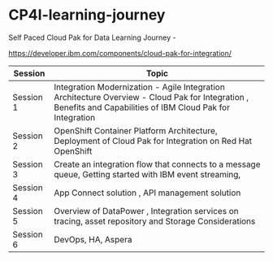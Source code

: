 # CP4I-learning-journey

Self Paced Cloud Pak for Data Learning Journey -

https://developer.ibm.com/components/cloud-pak-for-integration/



Session | Topic 
--- | --- 
 Session 1     |  Integration Modernization - Agile Integration Architecture Overview - Cloud Pak for Integration , Benefits and Capabilities of IBM Cloud Pak for Integration
 Session 2     | OpenShift Container Platform Architecture, Deployment of Cloud Pak for Integration on Red Hat OpenShift
 Session 3     | Create an integration flow that connects to a message queue, Getting started with IBM event streaming, 
 Session 4     |  App Connect solution , API management solution
 Session 5     | Overview of DataPower , Integration services on tracing,  asset repository and Storage Considerations
 Session 6     | DevOps, HA, Aspera
